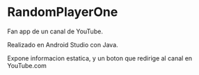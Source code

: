 # RandomPlayerOne
Fan app de un canal de YouTube.

Realizado en Android Studio con Java.

Expone informacion estatica, y un boton que redirige al canal en YouTube.com
